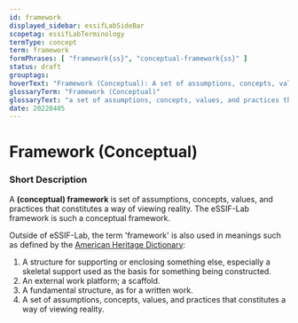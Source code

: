 ```yaml
---
id: framework
displayed_sidebar: essifLabSideBar
scopetag: essifLabTerminology
termType: concept
term: framework
formPhrases: [ "framework{ss}", "conceptual-framework{ss}" ]
status: draft
grouptags:
hoverText: "Framework (Conceptual): A set of assumptions, concepts, values, and practices that constitutes a way of viewing reality."
glossaryTerm: "Framework (Conceptual)"
glossaryText: "a set of assumptions, concepts, values, and practices that constitutes a way of viewing reality."
date: 20220405
---
```


# Framework (Conceptual)

### Short Description

A **(conceptual) framework** is set of assumptions, concepts, values, and practices that constitutes a way of viewing reality. The eSSIF-Lab framework is such a conceptual framework.

Outside of eSSIF-Lab, the term 'framework' is also used in meanings such as defined by the [American Heritage Dictionary](https://www.ahdictionary.com/word/search.html?q=framework):
1. A structure for supporting or enclosing something else, especially a skeletal support used as the basis for something being constructed.
2. An external work platform; a scaffold.
3. A fundamental structure, as for a written work.
4. A set of assumptions, concepts, values, and practices that constitutes a way of viewing reality.